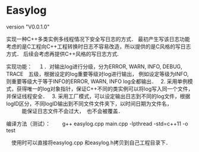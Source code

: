 # Easylog
version "V0.0.1.0"

实现一种C++多类实例多线程情况下安全写日志的方式．
最初产生写该日志功能考虑的是C工程向C++工程转换时日志不容易改造，所以提供的是C风格的写日志方式．
后续会考虑再提供C++风格的写日志方式.

实现功能：
　１．对输出log进行分级，分为ERROR, WARN, INFO, DEBUG, TRACE　五级，根据设定的log重要等级对log进行输出，
    例如设定等级为INFO, 则重要等级大于等于INFO的ERROR, WARN, INFO log全都输出．　
 2. 采用单例模式，获得唯一的log对象指针，保证C++不同的类实例可以将log写入同一个文件，并保证线程安全．　
 3. 采用工厂模式，可以设定输出日志到不同的log文件，根据logID区分，不同logID输出到不同文件文件夹下，以时间日期为文件名，
 　　　能保证日志文件不会过大，　也不会被覆盖．


 编译方法（测试）：
 　　g++ easylog.cpp main.cpp -lpthread -std=c++11 -o test

　使用时可以直接将easylog.cpp 和easylog.h拷贝到自己工程目录下．

